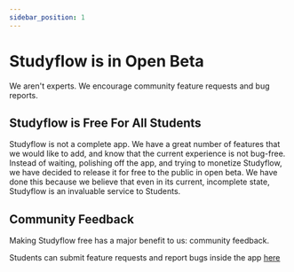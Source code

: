 ```yaml
---
sidebar_position: 1
---
```


# Studyflow is in Open Beta

We aren't experts. We encourage community feature requests and bug reports.

## Studyflow is Free For All Students

Studyflow is not a complete app. We have a great number of features that we would like to add, and know that the current experience is not bug-free. Instead of waiting, polishing off the app, and trying to monetize Studyflow, we have decided to release it for free to the public in open beta. We have done this because we believe that even in its current, incomplete state, Studyflow is an invaluable service to Students.

## Community Feedback

Making Studyflow free has a major benefit to us: community feedback.

Students can submit feature requests and report bugs inside the app [here](https://studyflow.ai/beta)
